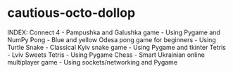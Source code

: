 # cautious-octo-dollop

INDEX:
Connect 4 - Pampushka and Galushka game - Using Pygame and NumPy
Pong - Blue and yellow Odesa pong game for beginners - Using Turtle 
Snake - Classical Kyiv snake game - Using Pygame and tkinter
Tetris - Lviv Sweets Tetris - Using Pygame
Chess - Smart Ukrainian online multiplayer game - Using sockets/networking and Pygame